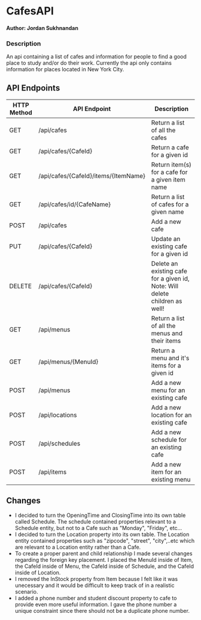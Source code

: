 # CafesAPI
#### Author: Jordan Sukhnandan
### Description
An api containing a list of cafes and information for people to find a good place to study and/or do their work. Currently the api only contains information for places located in New York City.

## API Endpoints
| HTTP Method |  API Endpoint                         | Description                                                                 |
| ----------- | ------------------------------------- | --------------------------------------------------------------------------- |                               
| GET         | /api/cafes                            | Return a list of all the cafes                                              |
| GET         | /api/cafes/{CafeId}                   | Return a cafe for a given id                                                |
| GET         | /api/cafes/{CafeId}/items/{ItemName}  | Return item(s) for a cafe for a given item name                             |
| GET         | /api/cafes/id/{CafeName}              | Return a list of cafes for a given name                                     |
| POST        | /api/cafes                            | Add a new cafe                                                              |
| PUT         | /api/cafes/{CafeId}                   | Update an existing cafe for a given id                                      |
| DELETE      | /api/cafes/{CafeId}                   | Delete an existing cafe for a given id, Note: Will delete children as well! |
| GET         | /api/menus                            | Return a list of all the menus and their items                              |
| GET         | /api/menus/{MenuId}                   | Return a menu and it's items for a given id                                 |
| POST        | /api/menus                            | Add a new menu for an existing cafe                                         |
| POST        | /api/locations                        | Add a new location for an existing cafe                                     |
| POST        | /api/schedules                        | Add a new schedule for an existing cafe                                     |
| POST        | /api/items                            | Add a new item for an existing menu                                         |

## Changes
- I decided to turn the OpeningTime and ClosingTime into its own table called Schedule. The schedule contained properties relevant to a Schedule entity, but not to a Cafe such as "Monday", "Friday", etc...
- I decided to turn the Location property into its own table. The Location entity contained properties such as "zipcode", "street", "city",..etc which are relevant to a Location entity rather than a Cafe.
- To create a proper parent and child relationship I made several changes regarding the foreign key placement.
  I placed the MenuId inside of Item, the CafeId inside of Menu, the CafeId inside of Schedule, and the CafeId inside of Location.
- I removed the InStock property from Item because I felt like it was unecessary and it would be difficult to keep track of in a realistic scenario.
- I added a phone number and student discount property to cafe to provide even more useful information. I gave the phone number a unique constraint since there should not be a duplicate phone number.
